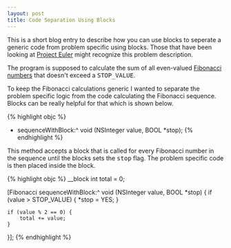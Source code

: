 ```yaml
---
layout: post
title: Code Separation Using Blocks
---
```

This is a short blog entry to describe how you can use blocks to seperate a generic code from problem specific using blocks. Those that have been looking at [Project Euler](http://projecteuler.net) might recognize this problem description.

The program is supposed to calculate the sum of all even-valued [Fibonacci numbers](http://en.wikipedia.org/wiki/Fibonacci_number) that doesn't exceed a <tt>STOP_VALUE</tt>.

To keep the Fibonacci calculations generic I wanted to separate the problem specific logic from the code calculating the Fibonacci sequence. Blocks can be really helpful for that which is shown below.

{% highlight objc %}
+ sequenceWithBlock:^ void (NSInteger value, BOOL *stop);
{% endhighlight %}

This method accepts a block that is called for every Fibonacci number in the sequence until the blocks sets the <tt>stop</tt> flag. The problem specific code is then placed inside the block.

{% highlight objc %}
__block int total = 0;

[Fibonacci sequenceWithBlock:^ void (NSInteger value, BOOL *stop) {
    if (value > STOP_VALUE) {
        *stop = YES;
    }
    
    if (value % 2 == 0) {
        total += value;
    }
}];
{% endhighlight %}

